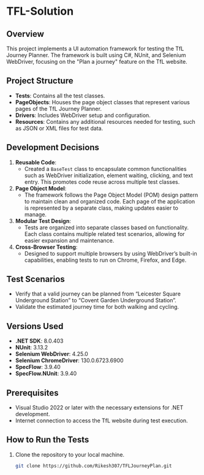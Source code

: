 # TFL-Solution

## Overview
This project implements a UI automation framework for testing the TfL Journey Planner. The framework is built using C#, NUnit, and Selenium WebDriver, focusing on the "Plan a journey" feature on the TfL website.
## Project Structure
- **Tests**: Contains all the test classes.
- **PageObjects**: Houses the page object classes that represent various pages of the TfL Journey Planner.
- **Drivers**: Includes WebDriver setup and configuration.
- **Resources**: Contains any additional resources needed for testing, such as JSON or XML files for test data.
## Development Decisions
1. **Reusable Code**: 
   - Created a `BaseTest` class to encapsulate common functionalities such as WebDriver initialization, element waiting, clicking, and text entry. This promotes code reuse across multiple test classes.
2. **Page Object Model**:
   - The framework follows the Page Object Model (POM) design pattern to maintain clean and organized code. Each page of the application is represented by a separate class, making updates easier to manage.
3. **Modular Test Design**:
   - Tests are organized into separate classes based on functionality. Each class contains multiple related test scenarios, allowing for easier expansion and maintenance.
4. **Cross-Browser Testing**:
   - Designed to support multiple browsers by using WebDriver’s built-in capabilities, enabling tests to run on Chrome, Firefox, and Edge.
## Test Scenarios
- Verify that a valid journey can be planned from “Leicester Square Underground Station” to “Covent Garden Underground Station”.
- Validate the estimated journey time for both walking and cycling.
## Versions Used
- **.NET SDK**: 8.0.403
- **NUnit**: 3.13.2
- **Selenium WebDriver**: 4.25.0
- **Selenium ChromeDriver**: 130.0.6723.6900
- **SpecFlow**: 3.9.40
- **SpecFlow.NUnit**: 3.9.40
## Prerequisites
- Visual Studio 2022 or later with the necessary extensions for .NET development.
- Internet connection to access the TfL website during test execution.
## How to Run the Tests
1. Clone the repository to your local machine.
   ```bash
   git clone https://github.com/Rikesh307/TFLJourneyPlan.git
